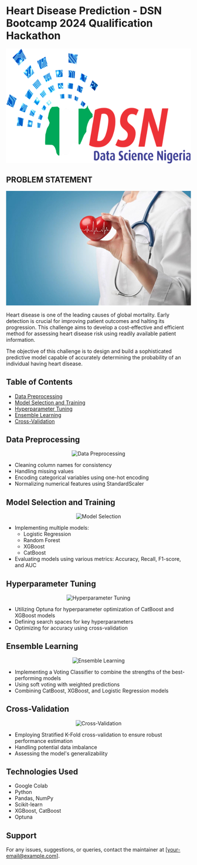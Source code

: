 # Heart Disease Prediction - DSN Bootcamp 2024 Qualification Hackathon
<p align="center">
<img src="images/DSN-Data-Science-Nigeria-Logo.png" alt="Heart Disease" height=312 width=820/>
</p>


## PROBLEM STATEMENT
<p align="center">
<img src="images/heart disease.jpg" alt="Heart Disease" height=312 width=820/>
</p>

Heart disease is one of the leading causes of global mortality. Early detection is crucial for improving patient outcomes and halting its progression. This challenge aims to develop a cost-effective and efficient method for assessing heart disease risk using readily available patient information.

The objective of this challenge is to design and build a sophisticated predictive model capable of accurately determining the probability of an individual having heart disease.

## Table of Contents

- [Data Preprocessing](#data-preprocessing)
- [Model Selection and Training](#model-selection-and-training)
- [Hyperparameter Tuning](#hyperparameter-tuning)
- [Ensemble Learning](#ensemble-learning)
- [Cross-Validation](#cross-validation)

## Data Preprocessing

<p align="center">
<img src="images/data_preprocessing.png" alt="Data Preprocessing" height=150 width=820/>
</p>

- Cleaning column names for consistency
- Handling missing values
- Encoding categorical variables using one-hot encoding
- Normalizing numerical features using StandardScaler

## Model Selection and Training

<p align="center">
<img src="images/model_selection.png" alt="Model Selection" height=150 width=820/>
</p>

- Implementing multiple models:
  - Logistic Regression
  - Random Forest
  - XGBoost
  - CatBoost
- Evaluating models using various metrics: Accuracy, Recall, F1-score, and AUC

## Hyperparameter Tuning

<p align="center">
<img src="images/hyperparameter_tuning.png" alt="Hyperparameter Tuning" height=150 width=820/>
</p>

- Utilizing Optuna for hyperparameter optimization of CatBoost and XGBoost models
- Defining search spaces for key hyperparameters
- Optimizing for accuracy using cross-validation

## Ensemble Learning

<p align="center">
<img src="images/ensemble_learning.png" alt="Ensemble Learning" height=150 width=820/>
</p>

- Implementing a Voting Classifier to combine the strengths of the best-performing models
- Using soft voting with weighted predictions
- Combining CatBoost, XGBoost, and Logistic Regression models

## Cross-Validation

<p align="center">
<img src="images/cross_validation.png" alt="Cross-Validation" height=150 width=820/>
</p>

- Employing Stratified K-Fold cross-validation to ensure robust performance estimation
- Handling potential data imbalance
- Assessing the model's generalizability

## Technologies Used

- Google Colab
- Python
- Pandas, NumPy
- Scikit-learn
- XGBoost, CatBoost
- Optuna

## Support

For any issues, suggestions, or queries, contact the maintainer at [your-email@example.com].
